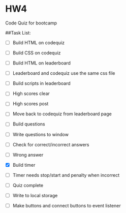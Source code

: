 # HW4
Code Quiz for bootcamp

##Task List:

- [ ] Build HTML on codequiz 
- [ ] Build CSS on codequiz
- [ ] Build HTML on leaderboard
- [ ] Leaderboard and codequiz use the same css file
- [ ] Build scripts in leaderboard
- [ ] High scores clear
- [ ] High scores post
- [ ] Move back to codequiz from leaderboard page
- [ ] Build questions 
- [ ] Write questions to window
- [ ] Check for correct/incorrect answers
- [ ] Wrong answer
- [x] Build timer
- [ ] Timer needs stop/start and penalty when incorrect
- [ ] Quiz complete
- [ ] Write to local storage
- [ ] Make buttons and connect buttons to event listener

